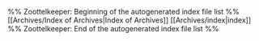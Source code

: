 %% Zoottelkeeper: Beginning of the autogenerated index file list  %%
 [[Archives/Index of Archives|Index of Archives]]
 [[Archives/index|index]]
%% Zoottelkeeper: End of the autogenerated index file list  %%
